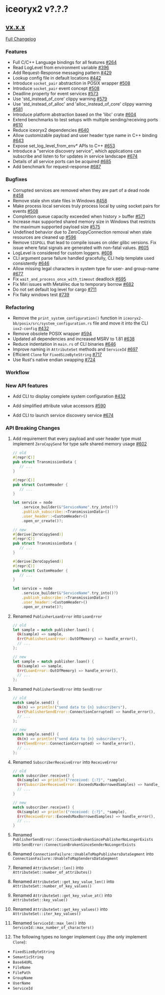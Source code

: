 # iceoryx2 v?.?.?

## [vx.x.x](https://github.com/eclipse-iceoryx/iceoryx2/tree/vx.x.x)

[Full Changelog](https://github.com/eclipse-iceoryx/iceoryx2/compare/vx.x.x...vx.x.x)

### Features

<!--
    NOTE: Add new entries sorted by issue number to minimize the possibility of
    conflicts when merging.
-->

* Full C/C++ Language bindings for all features
    [#264](https://github.com/eclipse-iceoryx/iceoryx2/issues/264)
* Read LogLevel from environment variable
    [#396](https://github.com/eclipse-iceoryx/iceoryx2/issues/396)
* Add Request-Response messaging pattern
    [#429](https://github.com/eclipse-iceoryx/iceoryx2/issues/429)
* Lookup config file in default locations
    [#442](https://github.com/eclipse-iceoryx/iceoryx2/issues/442)
* Introduce `socket_pair` abstraction in POSIX wrapper
    [#508](https://github.com/eclipse-iceoryx/iceoryx2/issues/508)
* Introduce `socket_pair` event concept
    [#508](https://github.com/eclipse-iceoryx/iceoryx2/issues/508)
* Deadline property for event services
    [#573](https://github.com/eclipse-iceoryx/iceoryx2/issues/573)
* Use 'std_instead_of_core' clippy warning
    [#579](https://github.com/eclipse-iceoryx/iceoryx2/issues/579)
* Use 'std_instead_of_alloc' and 'alloc_instead_of_core' clippy warning
    [#581](https://github.com/eclipse-iceoryx/iceoryx2/issues/581)
* Introduce platform abstraction based on the 'libc' crate
    [#604](https://github.com/eclipse-iceoryx/iceoryx2/issues/604)
* Extend benchmarks to test setups with multiple sending/receiving ports
    [#610](https://github.com/eclipse-iceoryx/iceoryx2/issues/610)
* Reduce iceoryx2 dependencies
    [#640](https://github.com/eclipse-iceoryx/iceoryx2/issues/640)
* Allow customizable payload and user header type name in C++ binding
    [#643](https://github.com/eclipse-iceoryx/iceoryx2/issues/643)
* Expose set_log_level_from_env* APIs to C++
    [#653](https://github.com/eclipse-iceoryx/iceoryx2/issues/653)
* Introduce a "service discovery service", which applications can
    subscribe and listen to for updates in service landscape
    [#674](https://github.com/eclipse-iceoryx/iceoryx2/issues/674)
* Details of all service ports can be acquired
    [#685](https://github.com/eclipse-iceoryx/iceoryx2/issues/685)
* Add benchmark for request-response
    [#687](https://github.com/eclipse-iceoryx/iceoryx2/issues/687)

### Bugfixes

<!--
    NOTE: Add new entries sorted by issue number to minimize the possibility of
    conflicts when merging.
-->

* Corrupted services are removed when they are part of a dead node
    [#458](https://github.com/eclipse-iceoryx/iceoryx2/issues/458)
* Remove stale shm state files in Windows
    [#458](https://github.com/eclipse-iceoryx/iceoryx2/issues/458)
* Make process local services truly process local by using socket pairs
    for events
    [#508](https://github.com/eclipse-iceoryx/iceoryx2/issues/508)
* Completion queue capacity exceeded when history > buffer
    [#571](https://github.com/eclipse-iceoryx/iceoryx2/issues/571)
* Increase max supported shared memory size in Windows that restricts
    the maximum supported payload size
    [#575](https://github.com/eclipse-iceoryx/iceoryx2/issues/575)
* Undefined behavior due to ZeroCopyConnection removal when stale resources
    are cleaned up
    [#596](https://github.com/eclipse-iceoryx/iceoryx2/issues/596)
* Remove `SIGPOLL` that lead to compile issues on older glibc versions.
    Fix issue where fatal signals are generated with non-fatal values.
    [#605](https://github.com/eclipse-iceoryx/iceoryx2/issues/605)
* LogLevel is considered for custom loggers.
    [#608](https://github.com/eclipse-iceoryx/iceoryx2/issues/608)
* CLI argument parse failure handled gracefully, CLI help template used consistently
    [#646](https://github.com/eclipse-iceoryx/iceoryx2/issues/646)
* Allow missing legal characters in system type for user- and group-name
    [#677](https://github.com/eclipse-iceoryx/iceoryx2/issues/677)
* Fix `wait_and_process_once_with_timeout` deadlock
    [#695](https://github.com/eclipse-iceoryx/iceoryx2/issues/695)
* Fix Miri issues with MetaVec due to temporary borrow
    [#682](https://github.com/eclipse-iceoryx/iceoryx2/issues/682)
* Do not set default log level for cargo
    [#711](https://github.com/eclipse-iceoryx/iceoryx2/issues/711)
* Fix flaky windows test
    [#739](https://github.com/eclipse-iceoryx/iceoryx2/issues/739)

### Refactoring

<!--
    NOTE: Add new entries sorted by issue number to minimize the possibility of
    conflicts when merging.
-->

* Remove the `print_system_configuration()` function in
`iceoryx2-bb/posix/src/system_configuration.rs` file and move it into the CLI `iox2-config`
    [#432](https://github.com/eclipse-iceoryx/iceoryx2/issues/432)
* Remove obsolete POSIX wrapper
    [#594](https://github.com/eclipse-iceoryx/iceoryx2/issues/594)
* Updated all dependencies and increased MSRV to 1.81
    [#638](https://github.com/eclipse-iceoryx/iceoryx2/issues/638)
* Reduce indentation in `main.rs` of CLI binaries
    [#646](https://github.com/eclipse-iceoryx/iceoryx2/issues/646)
* Improve naming in `AttributeSet` methods and `ServiceId`
    [#697](https://github.com/eclipse-iceoryx/iceoryx2/issues/697)
* Efficient `Clone` for `FixedSizeByteString`
    [#717](https://github.com/eclipse-iceoryx/iceoryx2/issues/717)
* Use Rust's native endian swapping
    [#724](https://github.com/eclipse-iceoryx/iceoryx2/issues/724)

### Workflow

<!--
    NOTE: Add new entries sorted by issue number to minimize the possibility of
    conflicts when merging.
-->

### New API features

<!--
    NOTE: Add new entries sorted by issue number to minimize the possibility of
    conflicts when merging.
-->

* Add CLI to display complete system configuration
    [#432](https://github.com/eclipse-iceoryx/iceoryx2/issues/432)

* Add simplified attribute value accessors
    [#590](https://github.com/eclipse-iceoryx/iceoryx2/issues/590)

* Add CLI to launch service discovery service
    [#674](https://github.com/eclipse-iceoryx/iceoryx2/issues/674)

### API Breaking Changes

1. Add requirement that every payload and user header type must implement
   `ZeroCopySend` for type safe shared memory usage
   [#602](https://github.com/eclipse-iceoryx/iceoryx2/issues/602)

   ```rust
   // old
   #[repr(C)]
   pub struct TransmissionData {
      // ...
   }

   #[repr(C)]
   pub struct CustomHeader {
      // ...
   }

   let service = node
       .service_builder(&"ServiceName".try_into()?)
       .publish_subscribe::<TransmissionData>()
       .user_header::<CustomHeader>()
       .open_or_create()?;

   // new
   #[derive(ZeroCopySend)]
   #[repr(C)]
   pub struct TransmissionData {
      // ...
   }

   #[derive(ZeroCopySend)]
   #[repr(C)]
   pub struct CustomHeader {
      // ...
   }

   let service = node
       .service_builder(&"ServiceName".try_into()?)
       .publish_subscribe::<TransmissionData>()
       .user_header::<CustomHeader>()
       .open_or_create()?;
   ```

2. Renamed `PublisherLoanError` into `LoanError`

   ```rust
   // old
   let sample = match publisher.loan() {
     Ok(sample) => sample,
     Err(PublisherLoanError::OutOfMemory) => handle_error(),
     // ...
   };

   // new
   let sample = match publisher.loan() {
     Ok(sample) => sample,
     Err(LoanError::OutOfMemory) => handle_error(),
     // ...
   };
   ```

3. Renamed `PublisherSendError` into `SendError`

   ```rust
   // old
   match sample.send() {
     Ok(n) => println!("send data to {n} subscribers"),
     Err(PublisherSendError::ConnectionCorrupted) => handle_error(),
     // ...
   };

   // new
   match sample.send() {
     Ok(n) => println!("send data to {n} subscribers"),
     Err(SendError::ConnectionCorrupted) => handle_error(),
     // ...
   };
   ```

4. Renamed `SubscriberReceiveError` into `ReceiveError`

   ```rust
   // old
   match subscriber.receive() {
     Ok(sample) => println!("received: {:?}", *sample),
     Err(SubscriberReceiveError::ExceedsMaxBorrowedSamples) => handle_error(),
     // ...
   }

   // new
   match subscriber.receive() {
     Ok(sample) => println!("received: {:?}", *sample),
     Err(ReceiveError::ExceedsMaxBorrowedSamples) => handle_error(),
     // ...
   }
   ```

5. Renamed `PublisherSendError::ConnectionBrokenSincePublisherNoLongerExists`
   into `SendError::ConnectionBrokenSinceSenderNoLongerExists`

6. Renamed `ConnectionFailure::UnableToMapPublishersDataSegment`
   into `ConnectionFailure::UnableToMapSendersDataSegment`

7. Renamed `AttributeSet::len()`
   into `AttributeSet::number_of_attributes()`

8. Renamed `AttributeSet::get_key_value_len()`
   into `AttributeSet::number_of_key_values()`

9. Renamed `AttributeSet::get_key_value_at()`
   into `AttributeSet::key_value()`

10. Renamed `AttributeSet::get_key_values()`
   into `AttributeSet::iter_key_values()`

11. Renamed `ServiceId::max_len()`
   into `ServiceId::max_number_of_characters()`

12. The following types no longer implement `Copy`
   (the only implement `Clone`):

* `FixedSizeByteString`
* `SemanticString`
* `Base64URL`
* `FileName`
* `FilePath`
* `GroupName`
* `UserName`
* `ServiceId`
